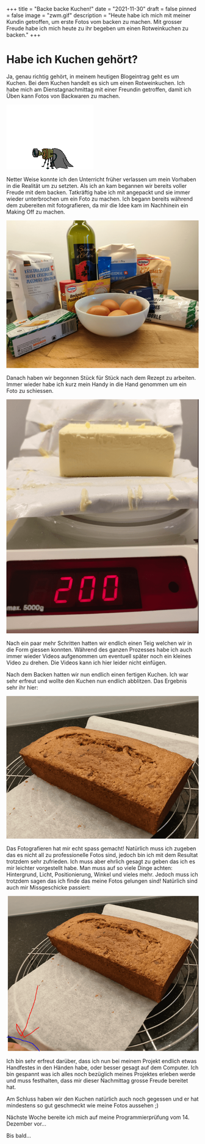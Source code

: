 +++
title = "Backe backe Kuchen!"
date = "2021-11-30"
draft = false
pinned = false
image = "zwm.gif"
description = "Heute habe ich mich mit meiner Kundin getroffen, um erste Fotos vom backen zu machen. Mit grosser Freude habe ich mich heute zu ihr begeben um einen Rotweinkuchen zu backen."
+++
# Habe ich Kuchen gehört?

Ja, genau richtig gehört, in meinem heutigen Blogeintrag geht es um Kuchen. Bei dem Kuchen handelt es sich um einen Rotweinkuchen. Ich habe mich am Dienstagnachmittag mit einer Freundin getroffen, damit ich Üben kann Fotos von Backwaren zu machen.

![](animiertes-fotograf-bild-0013.gif)

Netter Weise konnte ich den Unterricht früher verlassen um mein Vorhaben in die Realität um zu setzten. Als ich an kam begannen wir bereits voller Freude mit dem backen. Tatkräftig habe ich mit angepackt und sie immer wieder unterbrochen um ein Foto zu machen. Ich begann bereits während dem zubereiten mit fotografieren, da mir die Idee kam im Nachhinein ein Making Off zu machen.

![Als erstes haben wir ein MIP (mis en place) erstellt!](unbenannt.png "Mein erstes Foto, sieht doch gar nicht so schlecht aus ;)")

Danach haben wir begonnen Stück für Stück nach dem Rezept zu arbeiten. Immer wieder habe ich kurz mein Handy in die Hand genommen um ein Foto zu schiessen.

![Hier haben wir gerade den Butter auf 200g abgewogen](1.png)

Nach ein paar mehr Schritten hatten wir endlich einen Teig welchen wir in die Form giessen konnten. Während des ganzen Prozesses habe ich auch immer wieder Videos aufgenommen um eventuell später noch ein kleines Video zu drehen. Die Videos kann ich hier leider nicht einfügen.

Nach dem Backen hatten wir nun endlich einen fertigen Kuchen. Ich war sehr erfreut und wollte den Kuchen nun endlich abblitzen. Das Ergebnis sehr ihr hier: 

![Sieht doch gar nicht so schlecht aus!](2.png)

Das Fotografieren hat mir echt spass gemacht! Natürlich muss ich zugeben das es nicht all zu professionelle Fotos sind, jedoch bin ich mit dem Resultat trotzdem sehr zufrieden. Ich muss aber ehrlich gesagt zu geben das ich es mir leichter vorgestellt habe. Man muss auf so viele Dinge achten: Hintergrund, Licht, Positionierung, Winkel und vieles mehr. Jedoch muss ich trotzdem sagen das ich finde das meine Fotos gelungen sind! Natürlich sind auch mir Missgeschicke passiert:

![Hier hatte ich ausersehen den Finger im Bild! Upsi...](3.png)

Ich bin sehr erfreut darüber, dass ich nun bei meinem Projekt endlich etwas Handfestes in den Händen habe, oder besser gesagt auf dem Computer. Ich bin gespannt was ich alles noch bezüglich meines Projektes erleben werde und muss festhalten, dass mir dieser Nachmittag grosse Freude bereitet hat.

Am Schluss haben wir den Kuchen natürlich auch noch gegessen und er hat mindestens so gut geschmeckt wie meine Fotos aussehen ;)

Nächste Woche bereite ich mich auf meine Programmierprüfung vom 14. Dezember vor...

Bis bald...